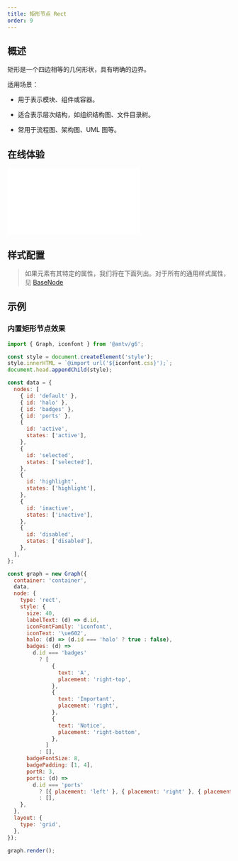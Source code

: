 ```yaml
---
title: 矩形节点 Rect
order: 9
---
```


## 概述

矩形是一个四边相等的几何形状，具有明确的边界。

适用场景：

- 用于表示模块、组件或容器。

- 适合表示层次结构，如组织结构图、文件目录树。

- 常用于流程图、架构图、UML 图等。

## 在线体验

<embed src="@/common/api/elements/nodes/rect.md"></embed>

## 样式配置

> 如果元素有其特定的属性，我们将在下面列出。对于所有的通用样式属性，见 [BaseNode](/manual/element/node/base-node)

## 示例

### 内置矩形节点效果

```js | ob { inject: true }
import { Graph, iconfont } from '@antv/g6';

const style = document.createElement('style');
style.innerHTML = `@import url('${iconfont.css}');`;
document.head.appendChild(style);

const data = {
  nodes: [
    { id: 'default' },
    { id: 'halo' },
    { id: 'badges' },
    { id: 'ports' },
    {
      id: 'active',
      states: ['active'],
    },
    {
      id: 'selected',
      states: ['selected'],
    },
    {
      id: 'highlight',
      states: ['highlight'],
    },
    {
      id: 'inactive',
      states: ['inactive'],
    },
    {
      id: 'disabled',
      states: ['disabled'],
    },
  ],
};

const graph = new Graph({
  container: 'container',
  data,
  node: {
    type: 'rect',
    style: {
      size: 40,
      labelText: (d) => d.id,
      iconFontFamily: 'iconfont',
      iconText: '\ue602',
      halo: (d) => (d.id === 'halo' ? true : false),
      badges: (d) =>
        d.id === 'badges'
          ? [
              {
                text: 'A',
                placement: 'right-top',
              },
              {
                text: 'Important',
                placement: 'right',
              },
              {
                text: 'Notice',
                placement: 'right-bottom',
              },
            ]
          : [],
      badgeFontSize: 8,
      badgePadding: [1, 4],
      portR: 3,
      ports: (d) =>
        d.id === 'ports'
          ? [{ placement: 'left' }, { placement: 'right' }, { placement: 'top' }, { placement: 'bottom' }]
          : [],
    },
  },
  layout: {
    type: 'grid',
  },
});

graph.render();
```
